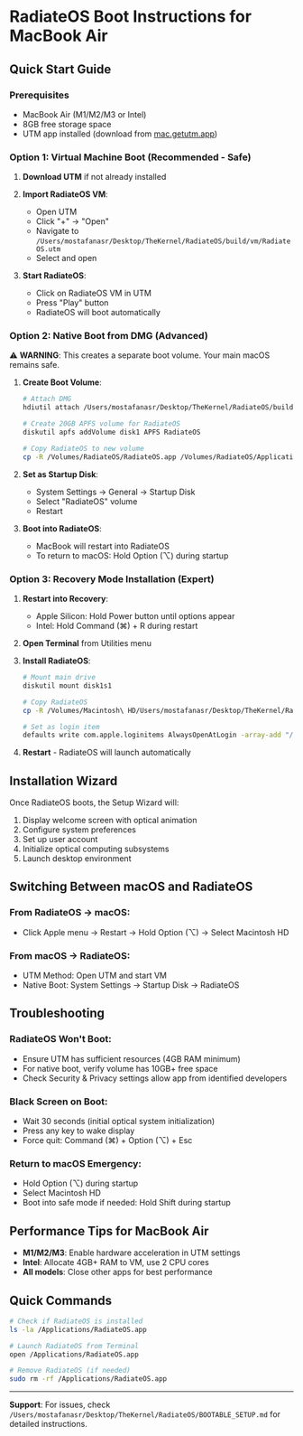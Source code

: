 # RadiateOS Boot Instructions for MacBook Air

## Quick Start Guide

### Prerequisites
- MacBook Air (M1/M2/M3 or Intel)
- 8GB free storage space
- UTM app installed (download from [mac.getutm.app](https://mac.getutm.app))

### Option 1: Virtual Machine Boot (Recommended - Safe)

1. **Download UTM** if not already installed
2. **Import RadiateOS VM**:
   - Open UTM
   - Click "+" → "Open" 
   - Navigate to `/Users/mostafanasr/Desktop/TheKernel/RadiateOS/build/vm/RadiateOS.utm`
   - Select and open

3. **Start RadiateOS**:
   - Click on RadiateOS VM in UTM
   - Press "Play" button
   - RadiateOS will boot automatically

### Option 2: Native Boot from DMG (Advanced)

⚠️ **WARNING**: This creates a separate boot volume. Your main macOS remains safe.

1. **Create Boot Volume**:
   ```bash
   # Attach DMG
   hdiutil attach /Users/mostafanasr/Desktop/TheKernel/RadiateOS/build/macos/RadiateOS.dmg
   
   # Create 20GB APFS volume for RadiateOS
   diskutil apfs addVolume disk1 APFS RadiateOS
   
   # Copy RadiateOS to new volume
   cp -R /Volumes/RadiateOS/RadiateOS.app /Volumes/RadiateOS/Applications/
   ```

2. **Set as Startup Disk**:
   - System Settings → General → Startup Disk
   - Select "RadiateOS" volume
   - Restart

3. **Boot into RadiateOS**:
   - MacBook will restart into RadiateOS
   - To return to macOS: Hold Option (⌥) during startup

### Option 3: Recovery Mode Installation (Expert)

1. **Restart into Recovery**:
   - Apple Silicon: Hold Power button until options appear
   - Intel: Hold Command (⌘) + R during restart

2. **Open Terminal** from Utilities menu

3. **Install RadiateOS**:
   ```bash
   # Mount main drive
   diskutil mount disk1s1
   
   # Copy RadiateOS
   cp -R /Volumes/Macintosh\ HD/Users/mostafanasr/Desktop/TheKernel/RadiateOS/RadiateOS.app /Applications/
   
   # Set as login item
   defaults write com.apple.loginitems AlwaysOpenAtLogin -array-add "/Applications/RadiateOS.app"
   ```

4. **Restart** - RadiateOS will launch automatically

## Installation Wizard

Once RadiateOS boots, the Setup Wizard will:
1. Display welcome screen with optical animation
2. Configure system preferences
3. Set up user account
4. Initialize optical computing subsystems
5. Launch desktop environment

## Switching Between macOS and RadiateOS

### From RadiateOS → macOS:
- Click Apple menu → Restart → Hold Option (⌥) → Select Macintosh HD

### From macOS → RadiateOS:
- UTM Method: Open UTM and start VM
- Native Boot: System Settings → Startup Disk → RadiateOS

## Troubleshooting

### RadiateOS Won't Boot:
- Ensure UTM has sufficient resources (4GB RAM minimum)
- For native boot, verify volume has 10GB+ free space
- Check Security & Privacy settings allow app from identified developers

### Black Screen on Boot:
- Wait 30 seconds (initial optical system initialization)
- Press any key to wake display
- Force quit: Command (⌘) + Option (⌥) + Esc

### Return to macOS Emergency:
- Hold Option (⌥) during startup
- Select Macintosh HD
- Boot into safe mode if needed: Hold Shift during startup

## Performance Tips for MacBook Air

- **M1/M2/M3**: Enable hardware acceleration in UTM settings
- **Intel**: Allocate 4GB+ RAM to VM, use 2 CPU cores
- **All models**: Close other apps for best performance

## Quick Commands

```bash
# Check if RadiateOS is installed
ls -la /Applications/RadiateOS.app

# Launch RadiateOS from Terminal
open /Applications/RadiateOS.app

# Remove RadiateOS (if needed)
sudo rm -rf /Applications/RadiateOS.app
```

---
**Support**: For issues, check `/Users/mostafanasr/Desktop/TheKernel/RadiateOS/BOOTABLE_SETUP.md` for detailed instructions.